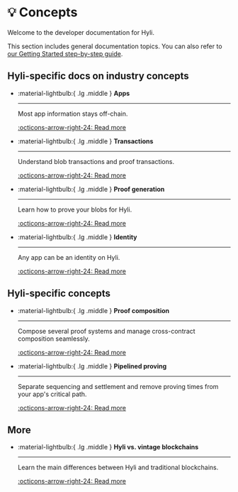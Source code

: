 # :bulb: Concepts

Welcome to the developer documentation for Hyli.

This section includes general documentation topics. You can also refer to [our Getting Started step-by-step guide](../quickstart/index.md).

## Hyli-specific docs on industry concepts

<div class="grid cards" markdown>

-   :material-lightbulb:{ .lg .middle } __Apps__

    ---

    Most app information stays off-chain.

    [:octicons-arrow-right-24: Read more](./apps.md.md)

-   :material-lightbulb:{ .lg .middle } __Transactions__

    ---

    Understand blob transactions and proof transactions.

    [:octicons-arrow-right-24: Read more](./transaction.md)

-   :material-lightbulb:{ .lg .middle } __Proof generation__

    ---

    Learn how to prove your blobs for Hyli.

    [:octicons-arrow-right-24: Read more](./proof-generation.md)

-   :material-lightbulb:{ .lg .middle } __Identity__

    ---

    Any app can be an identity on Hyli.

    [:octicons-arrow-right-24: Read more](./identity.md)

</div>

## Hyli-specific concepts

<div class="grid cards" markdown>

-   :material-lightbulb:{ .lg .middle } __Proof composition__

    ---

    Compose several proof systems and manage cross-contract composition seamlessly.

    [:octicons-arrow-right-24: Read more](./proof-composition.md)

-   :material-lightbulb:{ .lg .middle } __Pipelined proving__

    ---

    Separate sequencing and settlement and remove proving times from your app's critical path.

    [:octicons-arrow-right-24: Read more](./pipelined-proving.md)

</div>

## More

<div class="grid cards" markdown>

-   :material-lightbulb:{ .lg .middle } __Hyli vs. vintage blockchains__

    ---

    Learn the main differences between Hyli and traditional blockchains.

    [:octicons-arrow-right-24: Read more](./proof-composition.md)

</div>